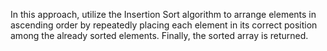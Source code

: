In this approach, utilize the Insertion Sort algorithm to arrange elements in ascending order by repeatedly placing each element in its correct position among the already sorted elements. Finally, the sorted array is returned.